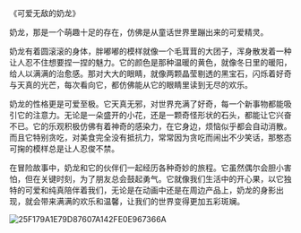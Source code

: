 《可爱无敌的奶龙》

奶龙，那是一个萌趣十足的存在，仿佛是从童话世界里蹦出来的可爱精灵。

奶龙有着圆滚滚的身体，胖嘟嘟的模样就像一个毛茸茸的大团子，浑身散发着一种让人忍不住想要捏一捏的魅力。它的颜色是那种温暖的黄色，就像冬日里的暖阳，给人以满满的治愈感。那对大大的眼睛，就像两颗晶莹剔透的黑宝石，闪烁着好奇与天真的光芒，每次看向它，都仿佛能从它的眼睛里读到无尽的欢乐。

奶龙的性格更是可爱至极。它天真无邪，对世界充满了好奇，每一个新事物都能吸引它的注意力。无论是一朵盛开的小花，还是一颗奇怪形状的石头，都能让它兴奋不已。它的乐观积极仿佛有着神奇的感染力，在它身边，烦恼似乎都会自动消散。而且它特别贪吃，对美食完全没有抵抗力，常常因为贪吃而闹出不少笑话，那憨态可掬的模样总是让人忍俊不禁。

在冒险故事中，奶龙和它的伙伴们一起经历各种奇妙的旅程。它虽然偶尔会胆小害怕，但在关键时刻，为了朋友总会鼓起勇气。它就像我们生活中的开心果，以它独特的可爱和纯真陪伴着我们，无论是在动画中还是在周边产品上，奶龙的身影出现，就会带来满满的欢乐和温馨，让我们的世界变得更加五彩斑斓。

![25F179A1E79D87607A142FE0E967366A](C:\Users\LENOVO\Desktop\25F179A1E79D87607A142FE0E967366A.gif)
